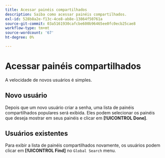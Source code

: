 ```yaml
---
title: Acessar painéis compartilhados
description: Saiba como acessar painéis compartilhados.
exl-id: 528b8a2e-f13c-4ce8-ab8e-13864f50761a
source-git-commit: 03a5161930cafcbe600b96465ee0fc0ecb25cae8
workflow-type: tm+mt
source-wordcount: '67'
ht-degree: 0%

---
```


# Acessar painéis compartilhados

A velocidade de novos usuários é simples.

## Novo usuário

Depois que um novo usuário criar a senha, uma lista de painéis compartilhados populares será exibida. Eles podem selecionar os painéis que deseja mostrar em seus painéis e clicar em **[!UICONTROL Done]**.

## Usuários existentes

Para exibir a lista de painéis compartilhados novamente, os usuários podem clicar em **[!UICONTROL Find]** no `Global Search` menu.
